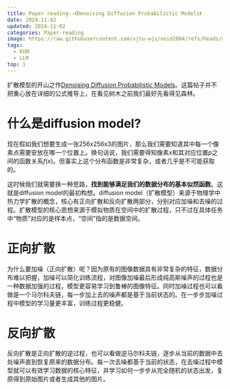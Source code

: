 ```yaml
---
title: Paper reading--《Denoising Diffusion Probabilistic Models》
date: 2024-11-02
updated: 2024-11-02
categories: Paper-reading
image: https://raw.githubusercontent.com/xjtu-wjz/void2004/refs/heads/main/pics_for_post/ASurvey%20on%20Multimodal%20Large%20Language%20Models.webp
tags:
  - 科研
  - LLM
top: 1
---
```


扩散模型的开山之作[Denoising Diffusion Probabilistic Models](https://arxiv.org/abs/2006.11239)。这篇帖子并不把重心放在详细的公式推导上，在看见树木之前我们最好先看得见森林。

# 什么是diffusion model?
现在假如我们想要生成一张256x256x3的图片，那么我们需要知道其中每一个像素点需要安放在哪一个位置上。换句话说，我们需要得知像素$x$和其对应位置$p$之间的函数关系$f(x)$。但事实上这个分布函数是非常复杂，或者几乎是不可能获取的。

这时候我们就需要换一种思路，**找到能够满足我们的数据分布的基本似然函数**。这就是diffusion model的最初构想。diffusion model（扩散模型）来源于物理学中热力学扩散的概念，核心有正向扩散和反向扩散两部分，分别对应加噪和去噪的过程。扩散模型的核心思想来源于模拟物质在空间中的扩散过程，只不过在具体任务中“物质”对应的是样本点，“空间”指的是数据空间。

# 正向扩散
为什么要加噪（正向扩散）呢？因为原有的图像数据具有非常复杂的特征，数据分布难以把握，加噪可以简化训练流程，对图像加噪最后形成纯高斯噪声的过程也是一种数据加强的过程，模型更容易学习到鲁棒的图像特征。同时加噪过程也可以看做是一个马尔科夫链，每一步加上去的噪声都是基于当前状态的。在一步步加噪过程中模型的学习量更丰富，训练过程更稳健。

# 反向扩散
反向扩散是正向扩散的逆过程，也可以看做逆马尔科夫链，逐步从当前的数据中去处噪声直到恢复原来的数据分布。每一次去噪都基于当前的状态，在去噪过程中模型就可以有效学习数据的核心特征，并学习如何一步步从完全随机的状态出发，复原得到原始图片或者生成其他的图片。

